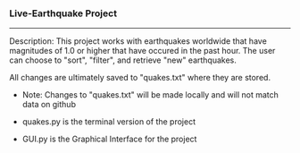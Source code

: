 ### Live-Earthquake Project ###
--------------------------------- 

Description: This project works with earthquakes worldwide that have magnitudes of 1.0 or higher that have occured in the past hour. The user can choose to "sort", "filter", and retrieve "new" earthquakes.

All changes are ultimately saved to "quakes.txt" where they are stored.
* Note: Changes to "quakes.txt" will be made locally and will not match data on github

* quakes.py is the terminal version of the project
* GUI.py is the Graphical Interface for the project
